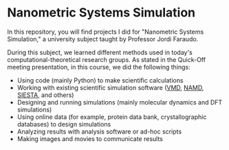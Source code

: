 # Nanometric Systems Simulation

In this repository, you will find projects I did for "Nanometric Systems Simulation," a university subject taught by Professor Jordi Faraudo.

During this subject, we learned different methods used in today's computational-theoretical research groups. As stated in the Quick-Off meeting presentation, in this course, we did the following things:

- Using code (mainly Python) to make scientific calculations
- Working with existing scientific simulation software ([VMD](https://www.ks.uiuc.edu/Research/vmd/), [NAMD](https://www.ks.uiuc.edu/Research/namd/), [SIESTA](https://siesta-project.org/siesta/About/overview.html), and others)
- Designing and running simulations (mainly molecular dynamics and DFT simulations)
- Using online data (for example, protein data bank, crystallographic databases) to design simulations
- Analyzing results with analysis software or ad-hoc scripts
- Making images and movies to communicate results
